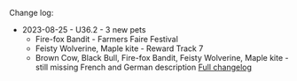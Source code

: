 Change log:
* 2023-08-25 - U36.2 - 3 new pets
  * Fire-fox Bandit - Farmers Faire Festival
  * Feisty Wolverine, Maple kite - Reward Track 7
  * Brown Cow, Black Bull, Fire-fox Bandit, Feisty Wolverine, Maple kite - still missing French and German description
[Full changelog](Changelog.md)
